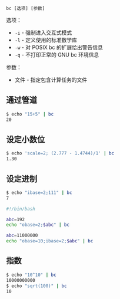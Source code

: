 ```
bc [选项] [参数]
```
选项：  
- `-i` - 强制进入交互式模式  
- `-l` - 定义使用的标准数学库  
- `-w` - 对 POSIX bc 的扩展给出警告信息  
- `-q` - 不打印正常的 GNU bc 环境信息  

参数：  
- 文件 - 指定包含计算任务的文件  

## 通过管道
```sh
$ echo "15+5" | bc
20
```

## 设定小数位
```sh
$ echo 'scale=2; (2.777 - 1.4744)/1' | bc
1.30
```

## 设定进制
```sh
$ echo "ibase=2;111" | bc
7
```
```sh
#!/bin/bash

abc=192 
echo "obase=2;$abc" | bc

abc=11000000 
echo "obase=10;ibase=2;$abc" | bc
```

## 指数
```sh
$ echo "10^10" | bc 
10000000000
$ echo "sqrt(100)" | bc
10
```
